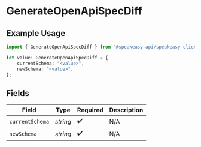 # GenerateOpenApiSpecDiff

## Example Usage

```typescript
import { GenerateOpenApiSpecDiff } from "@speakeasy-api/speakeasy-client-sdk-typescript/sdk/models/shared";

let value: GenerateOpenApiSpecDiff = {
    currentSchema: "<value>",
    newSchema: "<value>",
};
```

## Fields

| Field              | Type               | Required           | Description        |
| ------------------ | ------------------ | ------------------ | ------------------ |
| `currentSchema`    | *string*           | :heavy_check_mark: | N/A                |
| `newSchema`        | *string*           | :heavy_check_mark: | N/A                |